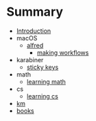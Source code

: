 # Summary

* [Introduction][1]
* macOS
	* [alfred][2]
		* [making workflows][3]
* karabiner
	* [sticky keys][4]
* math
	* [learning math][5]
* cs
	* [learning cs][6]
* [km][7]
* [books][8]

[1]:	readme.md
[2]:	./macOS/alfred/Alfred.md
[3]:	./macOS/alfred/making-workflows.md
[4]:	./karabiner/sticky-keys.md
[5]:	./math/learning-math.md
[6]:	./cs/learning-cs.md
[7]:	./km/km.md
[8]:	./books/Books.md